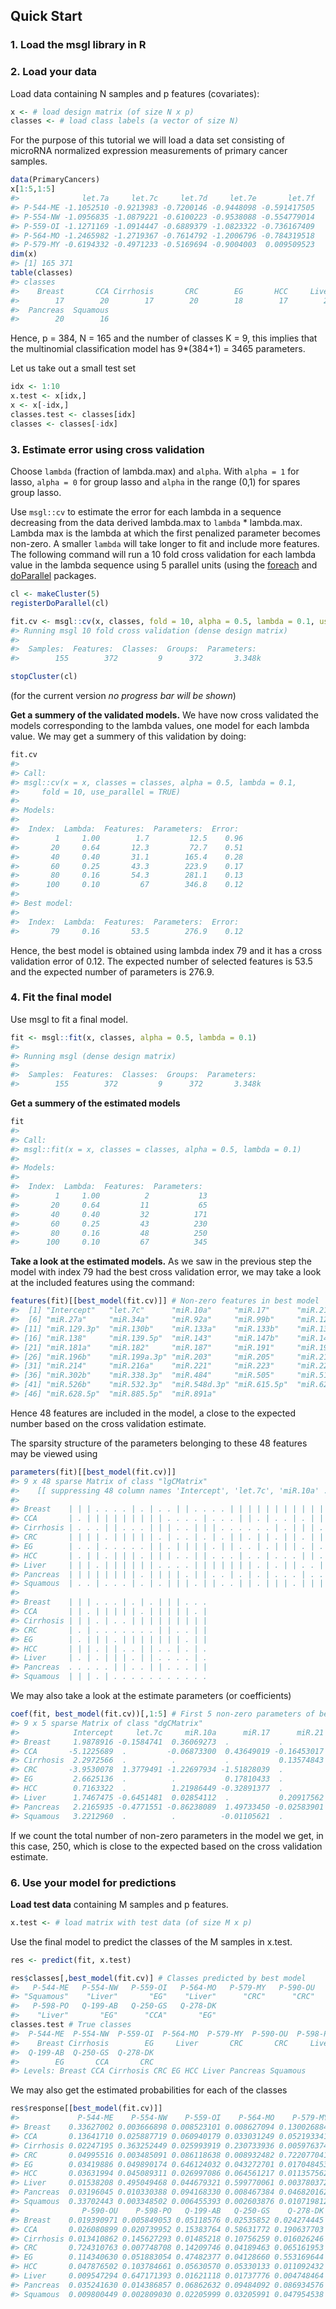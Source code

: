 Quick Start
-----------

### 1. Load the msgl library in R

### 2. Load your data

Load data containing N samples and p features (covariates):

``` r
x <- # load design matrix (of size N x p)
classes <- # load class labels (a vector of size N)
```

For the purpose of this tutorial we will load a data set consisting of microRNA normalized expression measurements of primary cancer samples.

``` r
data(PrimaryCancers)
x[1:5,1:5]
#>              let.7a     let.7c     let.7d     let.7e       let.7f
#> P-544-ME -1.1052510 -0.9213983 -0.7200146 -0.9448098 -0.591417505
#> P-554-NW -1.0956835 -1.0879221 -0.6100223 -0.9538088 -0.554779014
#> P-559-OI -1.1271169 -1.0914447 -0.6889379 -1.0823322 -0.736167409
#> P-564-MO -1.2465982 -1.2719367 -0.7614792 -1.2006796 -0.784319518
#> P-579-MY -0.6194332 -0.4971233 -0.5169694 -0.9004003  0.009509523
dim(x)
#> [1] 165 371
table(classes)
#> classes
#>    Breast       CCA Cirrhosis       CRC        EG       HCC     Liver 
#>        17        20        17        20        18        17        20 
#>  Pancreas  Squamous 
#>        20        16
```

Hence, p = 384, N = 165 and the number of classes K = 9, this implies that the multinomial classification model has 9\*(384+1) = 3465 parameters.

Let us take out a small test set

``` r
idx <- 1:10
x.test <- x[idx,]
x <- x[-idx,]
classes.test <- classes[idx]
classes <- classes[-idx]
```

### 3. Estimate error using cross validation

Choose `lambda` (fraction of lambda.max) and `alpha`. With `alpha = 1` for lasso, `alpha = 0` for group lasso and `alpha` in the range (0,1) for spares group lasso.

Use `msgl::cv` to estimate the error for each lambda in a sequence decreasing from the data derived lambda.max to `lambda` \* lambda.max. Lambda max is the lambda at which the first penalized parameter becomes non-zero. A smaller `lambda` will take longer to fit and include more features. The following command will run a 10 fold cross validation for each lambda value in the lambda sequence using 5 parallel units (using the [foreach](https://CRAN.R-project.org/package=foreach) and [doParallel](https://CRAN.R-project.org/package=doParallel) packages.

``` r
cl <- makeCluster(5)
registerDoParallel(cl)

fit.cv <- msgl::cv(x, classes, fold = 10, alpha = 0.5, lambda = 0.1, use_parallel = TRUE)
#> Running msgl 10 fold cross validation (dense design matrix)
#> 
#>  Samples:  Features:  Classes:  Groups:  Parameters: 
#>        155        372         9      372       3.348k

stopCluster(cl)
```

(for the current version *no progress bar will be shown*)

**Get a summery of the validated models.** We have now cross validated the models corresponding to the lambda values, one model for each lambda value. We may get a summery of this validation by doing:

``` r
fit.cv
#> 
#> Call:
#> msgl::cv(x = x, classes = classes, alpha = 0.5, lambda = 0.1, 
#>     fold = 10, use_parallel = TRUE)
#> 
#> Models:
#> 
#>  Index:  Lambda:  Features:  Parameters:  Error: 
#>        1     1.00        1.7         12.5    0.96
#>       20     0.64       12.3         72.7    0.51
#>       40     0.40       31.1        165.4    0.28
#>       60     0.25       43.3        223.9    0.17
#>       80     0.16       54.3        281.1    0.13
#>      100     0.10         67        346.8    0.12
#> 
#> Best model:
#> 
#>  Index:  Lambda:  Features:  Parameters:  Error: 
#>       79     0.16       53.5        276.9    0.12
```

Hence, the best model is obtained using lambda index 79 and it has a cross validation error of 0.12. The expected number of selected features is 53.5 and the expected number of parameters is 276.9.

### 4. Fit the final model

Use msgl to fit a final model.

``` r
fit <- msgl::fit(x, classes, alpha = 0.5, lambda = 0.1)
#> 
#> Running msgl (dense design matrix) 
#> 
#>  Samples:  Features:  Classes:  Groups:  Parameters: 
#>        155        372         9      372       3.348k
```

**Get a summery of the estimated models**

``` r
fit
#> 
#> Call:
#> msgl::fit(x = x, classes = classes, alpha = 0.5, lambda = 0.1)
#> 
#> Models:
#> 
#>  Index:  Lambda:  Features:  Parameters: 
#>        1     1.00          2           13
#>       20     0.64         11           65
#>       40     0.40         32          171
#>       60     0.25         43          230
#>       80     0.16         48          250
#>      100     0.10         67          345
```

**Take a look at the estimated models.** As we saw in the previous step the model with index 79 had the best cross validation error, we may take a look at the included features using the command:

``` r
features(fit)[[best_model(fit.cv)]] # Non-zero features in best model
#>  [1] "Intercept"   "let.7c"      "miR.10a"     "miR.17"      "miR.21"     
#>  [6] "miR.27a"     "miR.34a"     "miR.92a"     "miR.99b"     "miR.122"    
#> [11] "miR.129.3p"  "miR.130b"    "miR.133a"    "miR.133b"    "miR.135b"   
#> [16] "miR.138"     "miR.139.5p"  "miR.143"     "miR.147b"    "miR.148a"   
#> [21] "miR.181a"    "miR.182"     "miR.187"     "miR.191"     "miR.192"    
#> [26] "miR.196b"    "miR.199a.3p" "miR.203"     "miR.205"     "miR.210"    
#> [31] "miR.214"     "miR.216a"    "miR.221"     "miR.223"     "miR.224"    
#> [36] "miR.302b"    "miR.338.3p"  "miR.484"     "miR.505"     "miR.518f"   
#> [41] "miR.526b"    "miR.532.3p"  "miR.548d.3p" "miR.615.5p"  "miR.625"    
#> [46] "miR.628.5p"  "miR.885.5p"  "miR.891a"
```

Hence 48 features are included in the model, a close to the expected number based on the cross validation estimate.

The sparsity structure of the parameters belonging to these 48 features may be viewed using

``` r
parameters(fit)[[best_model(fit.cv)]]
#> 9 x 48 sparse Matrix of class "lgCMatrix"
#>    [[ suppressing 48 column names 'Intercept', 'let.7c', 'miR.10a' ... ]]
#>                                                                          
#> Breast    | | | . . . . | . | . . | | . . . . | | | | | | | | | | | | | |
#> CCA       | . | | | | | | | | | . . . . | . . . | | . | . . | . | | . | |
#> Cirrhosis | . . . | | . . . | | | . . | | | . . . . . . | . | | | . . | .
#> CRC       | | | | . | | | | | . | . . | . | . | | . | | . | | . | | | | .
#> EG        | . . | . . . . . | | . | | | | . | | . . | . | | | . | . | . .
#> HCC       | . | | . | | | . | | | . . | | . . . | . . | . . . | | . . | |
#> Liver     | | | . | | | | | | . . . . | | | | | | | . | . | | . . | . | .
#> Pancreas  | | | | | | | | . | | | | . | | . . | . | . | . . . | . . | | |
#> Squamous  | . . | . . . | . | . | | | . | | . . | | . | | | . | | | | | .
#>                                          
#> Breast    | | | . . . | . | . | | | . . .
#> CCA       | | . | | | | | . | | | | | . |
#> Cirrhosis | | | . | . . | | | | | | | | |
#> CRC       | . | . . . . . . . | | . . | |
#> EG        | . | | | . | | | | | | | . | |
#> HCC       | | | . | | . . | | . . | . | .
#> Liver     | . | . | | | . | | . . . . | .
#> Pancreas  . . . . . | | . . | | . . . | |
#> Squamous  | | | . | . . . . . . . . . . .
```

We may also take a look at the estimate parameters (or coefficients)

``` r
coef(fit, best_model(fit.cv))[,1:5] # First 5 non-zero parameters of best model
#> 9 x 5 sparse Matrix of class "dgCMatrix"
#>            Intercept     let.7c     miR.10a      miR.17      miR.21
#> Breast     1.9878916 -0.1584741  0.36069273  .           .         
#> CCA       -5.1225689  .         -0.06873300  0.43649019 -0.16453017
#> Cirrhosis  2.2972566  .          .           .           0.13574843
#> CRC       -3.9530078  1.3779491 -1.22697934 -1.51828039  .         
#> EG         2.6625136  .          .           0.17810433  .         
#> HCC        0.7163322  .          1.21986449 -0.32891377  .         
#> Liver      1.7467475 -0.6451481  0.02854112  .           0.20917562
#> Pancreas   2.2165935 -0.4771551 -0.86238089  1.49733450 -0.02583901
#> Squamous   3.2212960  .          .          -0.01105621  .
```

If we count the total number of non-zero parameters in the model we get, in this case, 250, which is close to the expected based on the cross validation estimate.

### 6. Use your model for predictions

**Load test data** containing M samples and p features.

``` r
x.test <- # load matrix with test data (of size M x p)
```

Use the final model to predict the classes of the M samples in x.test.

``` r
res <- predict(fit, x.test)

res$classes[,best_model(fit.cv)] # Classes predicted by best model
#>   P-544-ME   P-554-NW   P-559-OI   P-564-MO   P-579-MY   P-590-OU 
#> "Squamous"    "Liver"       "EG"    "Liver"      "CRC"      "CRC" 
#>   P-598-PO   Q-199-AB   Q-250-GS   Q-278-DK 
#>    "Liver"       "EG"      "CCA"       "EG"
classes.test # True classes
#>  P-544-ME  P-554-NW  P-559-OI  P-564-MO  P-579-MY  P-590-OU  P-598-PO 
#>    Breast Cirrhosis        EG     Liver       CRC       CRC     Liver 
#>  Q-199-AB  Q-250-GS  Q-278-DK 
#>        EG       CCA       CRC 
#> Levels: Breast CCA Cirrhosis CRC EG HCC Liver Pancreas Squamous
```

We may also get the estimated probabilities for each of the classes

``` r
res$response[[best_model(fit.cv)]]
#>             P-544-ME    P-554-NW    P-559-OI    P-564-MO    P-579-MY
#> Breast    0.33627002 0.003666898 0.008523101 0.008627094 0.130026884
#> CCA       0.13641710 0.025887719 0.060940179 0.033031249 0.052193341
#> Cirrhosis 0.02247195 0.363252449 0.025993919 0.230733936 0.005976374
#> CRC       0.04995516 0.003485091 0.086118638 0.008932482 0.722077041
#> EG        0.03419886 0.049890174 0.646124032 0.043272701 0.017048453
#> HCC       0.03631994 0.045089311 0.026997086 0.064561217 0.011357562
#> Liver     0.01538208 0.495049468 0.044679321 0.599770061 0.003780372
#> Pancreas  0.03196045 0.010330388 0.094168330 0.008467384 0.046820162
#> Squamous  0.33702443 0.003348502 0.006455393 0.002603876 0.010719812
#>              P-590-OU    P-598-PO   Q-199-AB   Q-250-GS    Q-278-DK
#> Breast    0.019390971 0.005849053 0.05118576 0.02535852 0.024274445
#> CCA       0.026080899 0.020739952 0.15383764 0.58631772 0.190637703
#> Cirrhosis 0.013410862 0.145627293 0.01485218 0.10756259 0.016026246
#> CRC       0.724310763 0.007748708 0.14209746 0.04189463 0.065161953
#> EG        0.114340630 0.051883054 0.47482377 0.04128660 0.553169644
#> HCC       0.047876502 0.103784661 0.05630570 0.05330133 0.011092432
#> Liver     0.009547294 0.647171393 0.01621118 0.01737776 0.004748464
#> Pancreas  0.035241630 0.014386857 0.06862632 0.09484092 0.086934576
#> Squamous  0.009800449 0.002809030 0.02205999 0.03205991 0.047954538
```
